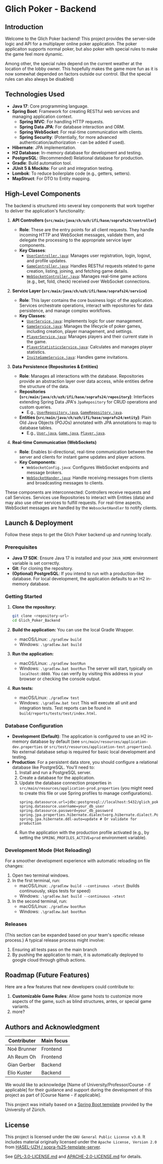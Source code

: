 # Glich Poker - Backend

## Introduction

Welcome to the Glich Poker backend! This project provides the server-side logic and API for a multiplayer online poker application. 
The poker applicaiton supports normal poker, but also poker with special rules to make the game feel more dynamic.

Among other, the special rules depend on the current weather at the location of the lobby owner. This hopefully makes the game more fun as it is now somewhat depended on factors outside our control. (But the special rules can also always be disabled)

## Technologies Used

*   **Java 17**: Core programming language.
*   **Spring Boot**: Framework for creating RESTful web services and managing application context.
    *   **Spring MVC**: For handling HTTP requests.
    *   **Spring Data JPA**: For database interaction and ORM.
    *   **Spring WebSocket**: For real-time communication with clients.
    *   **Spring Security**: (Potentially, for more advanced authentication/authorization - can be added if used).
*   **Hibernate**: JPA implementation.
*   **H2 Database**: In-memory database for development and testing.
*   **PostgreSQL**: (Recommended) Relational database for production.
*   **Gradle**: Build automation tool.
*   **JUnit 5 & Mockito**: For unit and integration testing.
*   **Lombok**: To reduce boilerplate code (e.g., getters, setters).
*   **MapStruct**: For DTO to Entity mapping.

## High-Level Components

The backend is structured into several key components that work together to deliver the application's functionality:

1.  **API Controllers (`src/main/java/ch/uzh/ifi/hase/soprafs24/controller`)**
    *   **Role**: These are the entry points for all client requests. They handle incoming HTTP and WebSocket messages, validate them, and delegate the processing to the appropriate service layer components.
    *   **Key Classes**:
        *   [`UserController.java`](src/main/java/ch/uzh/ifi/hase/soprafs24/controller/UserController.java): Manages user registration, login, logout, and profile updates.
        *   [`GameController.java`](src/main/java/ch/uzh/ifi/hase/soprafs24/controller/GameController.java): Handles RESTful requests related to game creation, listing, joining, and fetching game details.
        *   [`WebSocketController.java`](src/main/java/ch/uzh/ifi/hase/soprafs24/controller/WebSocketController.java): Manages real-time game actions (e.g., bet, fold, check) received over WebSocket connections.

2.  **Service Layer (`src/main/java/ch/uzh/ifi/hase/soprafs24/service`)**
    *   **Role**: This layer contains the core business logic of the application. Services orchestrate operations, interact with repositories for data persistence, and manage complex workflows.
    *   **Key Classes**:
        *   [`UserService.java`](src/main/java/ch/uzh/ifi/hase/soprafs24/service/UserService.java): Implements logic for user management.
        *   [`GameService.java`](src/main/java/ch/uzh/ifi/hase/soprafs24/service/GameService.java): Manages the lifecycle of poker games, including creation, player management, and settings.
        *   [`PlayerService.java`](src/main/java/ch/uzh/ifi/hase/soprafs24/service/PlayerService.java): Manages players and their current state in the game.
        *   [`PlayerStatisticsService.java`](src/main/java/ch/uzh/ifi/hase/soprafs24/service/PlayerStatisticsService.java): Calculates and manages player statistics.
        *   [`InviteGameService.java`](src/main/java/ch/uzh/ifi/hase/soprafs24/service/InviteGameService.java): Handles game invitations.

3.  **Data Persistence (Repositories & Entities)**
    *   **Role**: Manages all interactions with the database. Repositories provide an abstraction layer over data access, while entities define the structure of the data.
    *   **Repositories (`src/main/java/ch/uzh/ifi/hase/soprafs24/repository`)**: Interfaces extending Spring Data JPA's `JpaRepository` for CRUD operations and custom queries.
        *   E.g., [`UserRepository.java`](src/main/java/ch/uzh/ifi/hase/soprafs24/repository/UserRepository.java), [`GameRepository.java`](src/main/java/ch/uzh/ifi/hase/soprafs24/repository/GameRepository.java).
    *   **Entities (`src/main/java/ch/uzh/ifi/hase/soprafs24/entity`)**: Plain Old Java Objects (POJOs) annotated with JPA annotations to map to database tables.
        *   E.g., [`User.java`](src/main/java/ch/uzh/ifi/hase/soprafs24/entity/User.java), [`Game.java`](src/main/java/ch/uzh/ifi/hase/soprafs24/entity/Game.java), [`Player.java`](src/main/java/ch/uzh/ifi/hase/soprafs24/entity/Player.java).

4.  **Real-time Communication (WebSockets)**
    *   **Role**: Enables bi-directional, real-time communication between the server and clients for instant game updates and player actions.
    *   **Key Components**:
        *   `WebSocketConfig.java`: Configures WebSocket endpoints and message brokers.
        *   [`WebSocketHander.java`](src/main/java/ch/uzh/ifi/hase/soprafs24/controller/WebSocketHandler.java): Handle receiving messages from clients and broadcasting messages to clients.

These components are interconnected: Controllers receive requests and call Services. Services use Repositories to interact with Entities (data) and may also use other services to fulfill requests. For real-time aspects, WebSocket messages are handled by the `WebsocketHandler` to notify clients.

## Launch & Deployment

Follow these steps to get the Glich Poker backend up and running locally.

### Prerequisites

*   **Java 17 SDK**: Ensure Java 17 is installed and your `JAVA_HOME` environment variable is set correctly.
*   **Git**: For cloning the repository.
*   **(Optional) PostgreSQL**: If you intend to run with a production-like database. For local development, the application defaults to an H2 in-memory database.

### Getting Started

1.  **Clone the repository:**
    ```bash
    git clone <repository-url>
    cd Glich_Poker_Backend
    ```

2.  **Build the application:**
    You can use the local Gradle Wrapper.
    *   macOS/Linux: `./gradlew build`
    *   Windows: `.\gradlew.bat build`

3.  **Run the application:**
    *   macOS/Linux: `./gradlew bootRun`
    *   Windows: `.\gradlew.bat bootRun`
    The server will start, typically on `localhost:8080`. You can verify by visiting this address in your browser or checking the console output.

4.  **Run tests:**
    *   macOS/Linux: `./gradlew test`
    *   Windows: `.\gradlew.bat test`
    This will execute all unit and integration tests. Test reports can be found in `build/reports/tests/test/index.html`.

### Database Configuration

*   **Development (Default)**: The application is configured to use an H2 in-memory database by default (see `src/main/resources/application-dev.properties` or `src/test/resources/application-test.properties`). No external database setup is required for basic local development and testing.
*   **Production**: For a persistent data store, you should configure a relational database like PostgreSQL. You'll need to:
    1.  Install and run a PostgreSQL server.
    2.  Create a database for the application.
    3.  Update the database connection properties in `src/main/resources/application-prod.properties` (you might need to create this file or use Spring profiles to manage configurations).
        ```properties
        spring.datasource.url=jdbc:postgresql://localhost:5432/glich_poker_db
        spring.datasource.username=your_db_user
        spring.datasource.password=your_db_password
        spring.jpa.properties.hibernate.dialect=org.hibernate.dialect.PostgreSQLDialect
        spring.jpa.hibernate.ddl-auto=update # Or validate for production
        ```
    4.  Run the application with the production profile activated (e.g., by setting the `SPRING_PROFILES_ACTIVE=prod` environment variable).

### Development Mode (Hot Reloading)

For a smoother development experience with automatic reloading on file changes:
1.  Open two terminal windows.
2.  In the first terminal, run:
    *   macOS/Linux: `./gradlew build --continuous -xtest` (builds continuously, skips tests for speed)
    *   Windows: `.\gradlew.bat build --continuous -xtest`
3.  In the second terminal, run:
    *   macOS/Linux: `./gradlew bootRun`
    *   Windows: `.\gradlew.bat bootRun`

### Releases

(This section can be expanded based on your team's specific release process.)
A typical release process might involve:
1.  Ensuring all tests pass on the main branch
2.  By pushing the application to main, it is automatically deployed to google cloud through github actions.

## Roadmap (Future Features)

Here are a few features that new developers could contribute to:

1.  **Customizable Game Rules**: Allow game hosts to customize more aspects of the game, such as blind structures, antes, or special game variants.
2.  more?

## Authors and Acknowledgment

| Contributer | Main focus |
|--|--|
| Noé Brunner | Frontend |
| Ah Reum Oh | Frontend |
| Gian Gerber | Backend |
| Elio Kuster | Backend |

We would like to acknowledge [Name of University/Professor/Course - if applicable] for their guidance and support during the development of this project as part of [Course Name - if applicable].

This project was initially based on a [Spring Boot template](https://github.com/HASEL-UZH/sopra-fs25-template-server) provided by the University of Zürich.

## License

This project is licensed under the `GNU General Public License v3.0`. It includes material originally licensed under the `Apache License, Version 2.0` from [HASEL-UZH / sopra-fs25-template-server](https://github.com/HASEL-UZH/sopra-fs25-template-server).

See [GPL-3.0-LICENSE.md](GPL-3.0-LICENSE.md) and [APACHE-2.0-LICENSE.md](APACHE-2.0-LICENSE.md) for details.